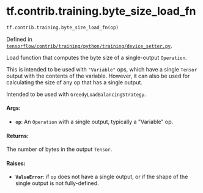 <div itemscope itemtype="http://developers.google.com/ReferenceObject">
<meta itemprop="name" content="tf.contrib.training.byte_size_load_fn" />
<meta itemprop="path" content="Stable" />
</div>

# tf.contrib.training.byte_size_load_fn

``` python
tf.contrib.training.byte_size_load_fn(op)
```



Defined in [`tensorflow/contrib/training/python/training/device_setter.py`](https://www.tensorflow.org/code/tensorflow/contrib/training/python/training/device_setter.py).

Load function that computes the byte size of a single-output `Operation`.

This is intended to be used with `"Variable"` ops, which have a single
`Tensor` output with the contents of the variable.  However, it can also be
used for calculating the size of any op that has a single output.

Intended to be used with `GreedyLoadBalancingStrategy`.

#### Args:

* <b>`op`</b>: An `Operation` with a single output, typically a "Variable" op.


#### Returns:

The number of bytes in the output `Tensor`.


#### Raises:

* <b>`ValueError`</b>: if `op` does not have a single output, or if the shape of the
    single output is not fully-defined.